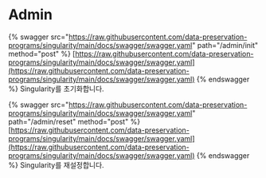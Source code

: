 # Admin

{% swagger src="https://raw.githubusercontent.com/data-preservation-programs/singularity/main/docs/swagger/swagger.yaml" path="/admin/init" method="post" %}
[https://raw.githubusercontent.com/data-preservation-programs/singularity/main/docs/swagger/swagger.yaml](https://raw.githubusercontent.com/data-preservation-programs/singularity/main/docs/swagger/swagger.yaml)
{% endswagger %}
Singularity를 초기화합니다.

{% swagger src="https://raw.githubusercontent.com/data-preservation-programs/singularity/main/docs/swagger/swagger.yaml" path="/admin/reset" method="post" %}
[https://raw.githubusercontent.com/data-preservation-programs/singularity/main/docs/swagger/swagger.yaml](https://raw.githubusercontent.com/data-preservation-programs/singularity/main/docs/swagger/swagger.yaml)
{% endswagger %}
Singularity를 재설정합니다.